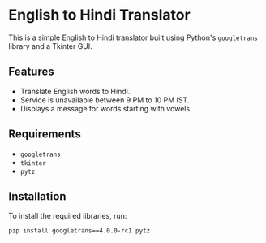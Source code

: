 # English to Hindi Translator

This is a simple English to Hindi translator built using Python's `googletrans` library and a Tkinter GUI.

## Features

- Translate English words to Hindi.
- Service is unavailable between 9 PM to 10 PM IST.
- Displays a message for words starting with vowels.

## Requirements

- `googletrans`
- `tkinter`
- `pytz`

## Installation

To install the required libraries, run:

```sh
pip install googletrans==4.0.0-rc1 pytz
